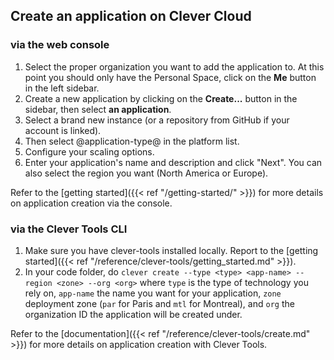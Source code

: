 ## Create an application on Clever Cloud

### via the web console

1. Select the proper organization you want to add the application to. At this point you should only have the Personal Space, click on the **Me** button in the left sidebar.
2. Create a new application by clicking on the **Create...** button in the sidebar, then select **an application**.
3. Select a brand new instance (or a repository from GitHub if your account is linked).
4. Then select @application-type@ in the platform list.
5. Configure your scaling options.
6. Enter your application's name and description and click "Next". You can also select the region you want (North America or Europe).

Refer to the [getting started]({{< ref "/getting-started/" >}}) for more details on application creation via the console.

### via the Clever Tools CLI

1. Make sure you have clever-tools installed locally. Report to the [getting started]({{< ref "/reference/clever-tools/getting_started.md" >}}).
2. In your code folder, do `clever create --type <type> <app-name> --region <zone> --org <org>` where `type` is the type of technology you rely on, `app-name` the name you want for your application, `zone` deployment zone (`par` for Paris and `mtl` for Montreal), and `org` the organization ID the application will be created under.

Refer to the [documentation]({{< ref "/reference/clever-tools/create.md" >}}) for more details on application creation with Clever Tools.